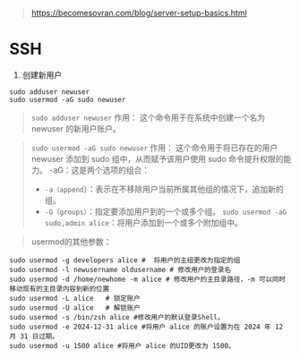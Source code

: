> https://becomesovran.com/blog/server-setup-basics.html

# SSH
1. 创建新用户
```
sudo adduser newuser
sudo usermod -aG sudo newuser
```
> `sudo adduser newuser`
作用：
这个命令用于在系统中创建一个名为 newuser 的新用户账户。

> `sudo usermod -aG sudo newuser`
作用：
这个命令用于将已存在的用户 newuser 添加到 sudo 组中，从而赋予该用户使用 sudo 命令提升权限的能力。
-aG：这是两个选项的组合：
> - `-a（append`）：表示在不移除用户当前所属其他组的情况下，追加新的组。
> - `-G（groups）`：指定要添加用户到的一个或多个组。
`sudo usermod -aG sudo,admin alice`：将用户添加到一个或多个附加组中。

> usermod的其他参数：
 ```
sudo usermod -g developers alice #  将用户的主组更改为指定的组
sudo usermod -l newusername oldusername # 修改用户的登录名
sudo usermod -d /home/newhome -m alice # 修改用户的主目录路径，-m 可以同时移动现有的主目录内容到新的位置
sudo usermod -L alice   # 锁定账户
sudo usermod -U alice   # 解锁账户
sudo usermod -s /bin/zsh alice #修改用户的默认登录Shell。
sudo usermod -e 2024-12-31 alice #将用户 alice 的账户设置为在 2024 年 12 月 31 日过期。
sudo usermod -u 1500 alice #将用户 alice 的UID更改为 1500。
 ```
